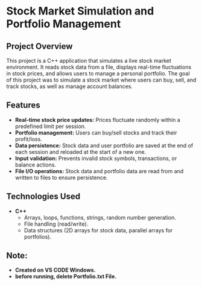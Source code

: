 # Stock Market Simulation and Portfolio Management

## Project Overview

This project is a C++ application that simulates a live stock market environment. It reads stock data from a file, displays real-time fluctuations in stock prices, and allows users to manage a personal portfolio. The goal of this project was to simulate a stock market where users can buy, sell, and track stocks, as well as manage account balances.

## Features

- **Real-time stock price updates:** Prices fluctuate randomly within a predefined limit per session.
- **Portfolio management:** Users can buy/sell stocks and track their profit/loss.
- **Data persistence:** Stock data and user portfolio are saved at the end of each session and reloaded at the start of a new one.
- **Input validation:** Prevents invalid stock symbols, transactions, or balance actions.
- **File I/O operations:** Stock data and portfolio data are read from and written to files to ensure persistence.

## Technologies Used

- **C++** 
  - Arrays, loops, functions, strings, random number generation.
  - File handling (read/write).
  - Data structures (2D arrays for stock data, parallel arrays for portfolios).

## Note:
- **Created on VS CODE Windows.**
- **before running, delete Portfolio.txt File.**
